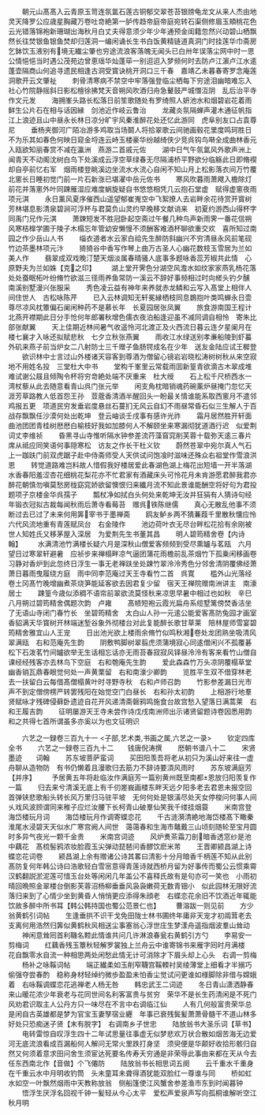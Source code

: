 <!-- { "loadSidebar": true } -->
　　朝元山髙髙入云青原玉笥连氛氲石莲古铜郁交翠苍苔银牓龟龙文从来人杰由地灵天降罗公应歳星胸藏万卷吐竒絶第一胪传趋帝庭帝庭宛转石渠侧修眉玉頬桃花色云光错落锦袍新珊瑚出海秋月白丈夫得意须少年少年通预金闺籍忽然兴动碧山栖飘然长往焚银鱼银鱼焚却归莲洞一编闲诵长生书白饭黄精链道真洞门时挂莲华巾斋房乞鉢饮玉液别有境无纎尘肇也穷途流浪客落魄无闻头已白卅年误落尘网中时一思公情悒悒当时遇公茂苑边曾恵瑶华灿蓬荜一别迢迢入梦频何时去防卢江濵卢江水逺蓬壶隔商山何追寻遗民相逢古洞受寳诀桃开洞口三千春　嘉靖乙未暮春寄罗念庵莲洞歌开云文肇祉
　　刺骨清寒病不禁空中牢落强登临尘栖每下穷途泪幽暗难忘入社心竹院静摇斜日影松檀徐拂梵天音朔风吹酒归舟急鼙鼓严城憯沍阴　乱后治平寺作文元发
　　海拥峯头路长松落日前笙歌随处有罗绮照人妍池水和烟碧岩花着雨鲜生公片石在相与话因縁　剑池近作岐云鲁治
　　龙藏炎氛隔蝉声灌木通征帆指江上浪迹且山中昼永长林日凉分旷宇风秦淮醉花处还忆此游同　虎阜别友口占袁尊尼
　　垂杨夹御河广陌冶游多鸡取当场鬬人将拾翠歌云间驰画毂花里度鸣珂胜日不为乐其如春色何映日窥金埒连云峙玉楼豪华纷越绮侠少竞呉钩鸟啭全成曲林香元入瓯欲知丽春赏不减在瀛洲　燕游二首戚元佐
　　湖中日气午氛氲风外歌声洲上闻青天不动阁沈树白鸟下处溪成云浮空草绿春无尽隔浦桥平野欲分临觞此日即脩褉却自亭前忆右军　烟雨楼登眺溪边坐流水水流心自闲不知山月上松影落衣间万竹覆北窻长日睡初觉门前一片石新涨已堪濯中岳元佐书
　　寒风吹暮雨萧飕入檐除灯前花并落窻外叶同踈雁湿应难度蜗旋疑自书悠悠相凭几云抱石堂虚　赋得虚窻夜雨项元淇
　　永日薰风夏序催西山遥望郁崔嵬空中飞絮撩人去岩畔余花待赏开寳树芳林堪息影清泉碧涧可浮杯与君莫负山灵约早晚移文献诮来　初夏约游西山得杯字同禹门兄作元淇
　　萧踈短发不胜冠卧起空斋过午餐几种鸟声新雨霁一番花信朔风寒桔橰学圃于陵子木榻忘年管幼安懒慢不须酬客难酒杯聊欲重交欢　喜所知过南园之作少岳山人书
　　缁衣道者水云家白祫先生醉防斜幽兴不穷清昼永风前笔砚竹边茶墨林项元汴
　　猗猗谷中香写作琴上曲万古圣人心幽花数枝玉雪居为兰如美人作
　　翡翠成双戏晚汀楚天烟淡属春晴骚人底事多题咏香蕊芳椒共此情　心原野夫为兰如姝【克之印】
　　湖上堂开霁色分湖空风澹水如纹家家燕乳杨花落处处蚕眠柘叶纷脩竹欲滋三径雨养鱼常防一溪云不辞好事频相过时向槎头钓夕醺　南溪别墅漫兴张服采
　　秀色凌云益有神年来养就赤龙鳞和云写入髙堂上相伴人间住世人　古松咏陈芹
　　已入云林调知无轩冕縁栖枝同息鷃抱叶类鸣蝉永日壶尊尽凉风枕簟偏石阑闲种药不是慕长年　长夏园居张凤翼
　　旅食游南国王程计北燕开襟期此日分手怆何年郎署秋增色儒衣夜泊船逢迎虽不减同调自相怜　寄朱比部张献翼
　　天上佳期近林间暑气收遥怜河北渡正及火西流日暮云连夕星阑月在楼七襄才入咏还拟赋悲秋　七夕立秋张燕翼
　　雨收江水绿送别孝亷船陵到虾蟇外矶来燕子前当炉女二八射防士三千赠子鱼肠锷成名在少年　送友金陆应试王穉登
　　欲识林中士言过山外楼诸天容客到尊酒为僧留心镜岩岩晓松涛树树秋从来空寂地不用姓名投　三堂杜大中书
　　堂构千峯里云常载雨囬新篁青欲滴古木翠成堆难试谢公屐且倾陶令杯将穷竒絶处端不厌重来　杜大绶
　　石上松千尺桥西水一湾杖藜从此去随意看青山呉门张元举
　　闲支角枕暗销魂药碗薰炉昼掩门忽忆天涯芳草路教人低首怨王孙　荳蔲香清酒半醒回头一盼最关情谁能系取西窻月不遣邻鸡报五更　项道民穷发垂岩度悬丝石蔓扪无风云自幻不雨昼常昏石似三生解人于百战存飘飘任沙漠何处出乾坤　登云岫谈壬戌事有感许光祚
　　霜月居然胜开轩面曲池团团青桂树厯厯白榆枝好我如加膝何人不解颐坐来寒漏彻犹道酒行迟　似爱荆词丈李维祯
　　昏黑寻山寺惟听隔水钟参差流荇藻窅窕削芙蓉十载弥天逺三春片席从祗应同笑语何事隠寒松　访友之作长干杜义钦
　　蔚然苍翠中宛尔真人气石上一跏趺门前双虎踞子赴中侍斋师受人天供试问饱飡时滋味还殊众右祖堂作雪浪洪恩
　　转觉道路难岂料故人惜假我好楼居爱此春湖色湖上梅花出短墙一开半落湖水香春阳羞涩杏花细桃花梨花亦不忙君家有酒藏床头可怜花月未肯游愿君醉我君亦醉花朝慎勿嗔莫愁房栊窈窕娇欲留懊恨归来纎月流不知此景谁能酬空将好句为君投题项子京楼金华呉孺子
　　瓢杖净如拭白头何处来乾坤无汝并狂狷有人猜诗句经年锻衣冠拟古裁每闻秋雨后萧寺看莓苔　赠呉铁陈继儒
　　真心无散乱他事不须断过去已过了未来何用筭宰书于墨禅斋
　　鸥友鲈乡两不猜蒹葭千里散秋懐应怜六代风流地重有青莲赋凤台　右金陵作
　　池边荷叶衣无尽台畔松花拾有余刚被世人知姓氏又移茅屋入深居　为爱荆先生书董其昌
　　明人碧筠精舍卷【内诗翰】
　　水满清池竹满楼长疑六月是深秋山僧爱客频频到受尽熏罏与茗瓯　六月望日过寒翠轩避暑　应祯步来禅榻畔凉气逼团蒲花雨檐前乱茶烟竹下孤乗闲移画卷习静对香炉到此忽终日浮生一事无老禅趺坐处踈竹翠泠泠秀色分邻舍清阴覆佛经萧萧日暮雨曳履绕方庭　雨中同李范庵过天王寺看竹二首　呉寛
　　槛外山光落经卷土冈髙竹晚增幽煮茶烧笋能延客欲去因君复少留　宿天王禅院赠南洲讲主　南濠居士
　　踈篁今歳似添稠不语帘前翠欲流莫怪秋来凉思早暑中相过也如秋　辛巳八月朔过碧筠精舍偶题次韵　卢雍
　　髙帻短袍云霞光扁舟系缆墅篱傍焚香洁坐了无语山寺闭门春竹长　坐碧筠精舍　太白山人孙一元逺公能爱客髙防兔园才画室香貂满天华寳树开林端迷堑谷象外彻楼台对此复能醉长歌甘草莱　陪林屋师雪宴碧筠精舍雅宜山人王宠
　　日出池光欲上楼雨余脩竹似鸣秋湘卷处龙团熟坐吸清风翠满瓯　右和范庵先生韵
　　阴敷鸭脚树翠翦虎须蒲境寂心同逺僧闲兴不孤覆碁松下石泼茗竹间罏欲举无生话相忘话亦无雨苔春寂寂风铎昼泠泠有客来看竹山僧自课经经残客亦去林鸟下空庭　右和匏庵先生韵
　　爱此森森竹万头凉阴覆榻草堂幽香销瓦鼎春眼觉何处一声黄栗留　右和南濠少卿韵
　　览胜平生双不借穿林老去一扶留白云每借髙僧榻黄叶时寻野寺秋　右和卢师召韵
　　竹影参差漏日光市声不到定僧傍楞严转罢残阳在始觉空门白昼长　右和孙太初韵
　　上相游行地羣贤赋咏才残碑侵藓卧遗迹自花开风递清斋磬鸦鸣施食台故宫愁入望落日满蒿莱　右和王履吉韵
　　征明屡游天王寺未尝作诗戊戌南洲师出示诸贤留题诗卷因悉用韵和之共得七首所谓虽多亦奚以为也文征明识





　　六艺之一録卷三百九十一
<子部,艺术类,书画之属,六艺之一录>
　　钦定四库全书
　　六艺之一録卷三百九十二　　钱唐倪涛撰
　　厯朝书谱八十二
　　宋贤墨迹　　词翰
　　苏东坡菩萨蛮词
　　买田阳羡吾将老从初只为溪山好来往一虚舟聊从造物防　有书仍懒着且漫歌归去筋力不辞诗要湏风雨时
　　苏东坡满庭芳【并序】
　　予居黄五年将赴临汝作满庭芳一篇别黄州既至南都恩放归阳羡复作一篇
　　归去来兮清溪无底上有千仞嵳峩画楼东畔天远夕阳多老去君恩未报空回首弹铗悲歌船头转长风万里归马驻平坡　无何何处是银潢尽处天女停梭问何事人间乆戏风波顾谓同来稚子应烂汝腰下长柯青山破羣仙笑我千缕挂烟蓑
　　米南宫登海岱楼玩月词
　　海岱楼玩月作调寄蝶恋花
　　千古涟漪清絶地海岱楼髙下瞰秦淮尾水浸碧天天似水广寒宫阙人间世　蔼蔼春和生海市鼇戴三山顷刻随轮至宝月圆时多异气夜光一颗千金贵
　　米南宫词迹
　　风炉煑茶霜刀剖暗香透窓纱是池中藕花　髙梳髻鸦浓妆脸霞玉尖弹动琵琶问香醪饮麽米芾
　　王晋卿颍昌湖上诗蝶恋花词卷
　　颍昌湖上余有赠诸公诗其畧曰清影十分月暗香千柄莲不知从此别髙防复何年韩公诗曰浩歌轻白雪宻意得青莲诗就西桥月留为好事传而蜀公云惯乘霄汉鹤翻説淤泥莲可惜玉台处等闲闲几年盖公不喜释氏故有是句亦可一笑也　小雨初晴回晩照金翠楼台倒影芙蓉沼杨柳垂垂风袅袅嫩荷无数青钿小　似此园林无限好流落归来到了心情少坐到黄昏人悄悄更应添得朱顔老　右蝶恋花余旧不饮酒近年辄能饮故多醉中所书耳【韩公韩持国也蜀公范景仁也】
　　曹溶跋一则见前
　　方少翁黄鹤引词帖
　　生逢垂拱不识干戈免田陇士林书圃终年庸非天宠才初阘茸老去支离何用浩然归筭似黄鹤秋风相送尘事塞翁心浮世庄生梦漾舟遥指烟波羣山耸动
　　神闲意耸囘首利鞿名鞚此情谁共问几许淋浪春瓮右黄鹤引方勺
　　李易安一剪梅词
　　红藕香残玉簟秋轻解罗裳独上兰舟云中谁寄锦书来雁字囘时月满楼　花自飘零水自流一种相思两处闲愁此情无计可消除才下眉头却上心头　右调一剪梅
　　杨补之咏鞵词帖
　　端正纎柔如玉削窄韈宫鞵輭衬吴绫薄堂上细看才半搦巧偷强夺尝春酌　稳称身材轻绰约微歩盈盈未怕香尘觉试问更谁如様脚除非借与嫦娥着　右咏鞵调蝶恋花逃禅老人杨无咎
　　韩忠武王二词迹
　　冬日青山潇洒静春来山暖花浓少年衰老与花同世间名利客富贵与贫穷　荣华不是长生药清闲是不死门风劝君识取主人公丹方只一味尽在不言中右调临江仙
　　人有几何般富贵荣华总是闲自古英雄都是梦为官宝玉妻孥宿业纒　年事已衰残鬓髪萧萧骨髓干不道山林多好处只恐痴迷子贤【末有脱字】　右调南乡子世忠
　　陆放翁书大圣乐词【草书】
　　电转雷惊自叹浮生四十二年试思量往事虚无似梦悲欢万状合散如烟苦海无边爱河无底流浪看成百漏船何人解问无常火里跌打身坚　须臾便是华颠好收拾形骸归自然又何须着意求田问舍生须宦达死要名传寿夭穷通是非荣辱此事由来都在天从今去任东西南北作【音做】个飞僊防
　　陆放翁书长相思词五阕
　　云千重水千重身在千重云水中月明收钓筒　头未童耳未聋得酒犹能双脸红一尊谁与同
　　桥如虹水如空一叶飘然烟雨中天教称放翁　侧船篷使江风蟹舍参差渔市东到时闻暮钟
　　悟浮生厌浮名回视千钟一髪轻从今心太平　爱松声爱泉声写向孤桐谁解听空江秋月明
